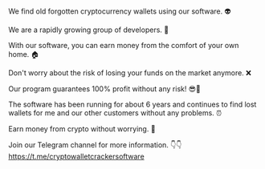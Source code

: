 We find old forgotten cryptocurrency wallets using our software. 👽

We are a rapidly growing group of developers. 🦾

With our software, you can earn money from the comfort of your own home. 🏠

Don't worry about the risk of losing your funds on the market anymore. ❌

Our program guarantees 100% profit without any risk! 😎🚀

The software has been running for about 6 years and continues to find lost wallets for me and our other customers without any problems. ⏰

Earn money from crypto without worrying. 💎

Join our Telegram channel for more information. 👇👇
https://t.me/cryptowalletcrackersoftware
